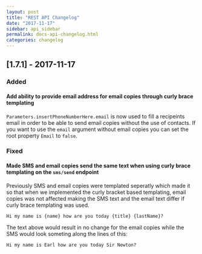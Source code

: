 ```yaml
---
layout: post
title: "REST API Changelog"
date: "2017-11-17"
sidebar: api_sidebar
permalink: docs-api-changelog.html
categories: changelog
---
```



## [1.7.1] - 2017-11-17

### Added

#### Add ability to provide email address for email copies through curly brace templating

`Parameters.insertPhoneNumberHere.email` is now used to fill a recipeints email in order to be able to send email copies without the use of contacts. If you want to use the `email` argument without email copies you can set the root property `Email` to `false`.

### Fixed

#### Made SMS and email copies send the same text when using curly brace templating on the `sms/send` endpoint

Previously SMS and email copies were templated seperatly which made it so that when we implemented the curly bracket based templating, email copies was not affected making the SMS text and the email text differ if curly brace templating was used.

``` plain
Hi my name is {name} how are you today {title} {lastName}?
```

The text above would result in no change for the email copies while the SMS would look someting along the lines of this:

``` plain
Hi my name is Earl how are you today Sir Newton?
```